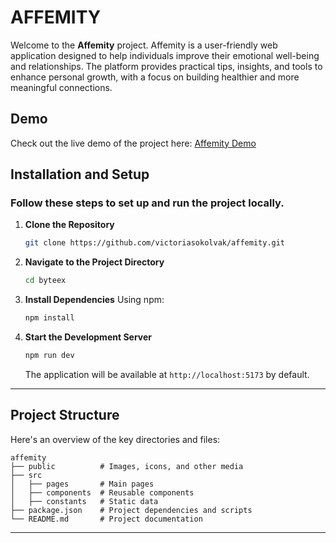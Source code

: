 # AFFEMITY

Welcome to the **Affemity** project. Affemity is a user-friendly web application designed to help individuals improve their emotional well-being and relationships. The platform provides practical tips, insights, and tools to enhance personal growth, with a focus on building healthier and more meaningful connections.

##  Demo
Check out the live demo of the project here: [Affemity Demo](https://victoriasokolvak.github.io/affemity/)


##  Installation and Setup
### Follow these steps to set up and run the project locally.

1. **Clone the Repository**
   ```bash
   git clone https://github.com/victoriasokolvak/affemity.git
   ```

2. **Navigate to the Project Directory**
   ```bash
   cd byteex
   ```

3. **Install Dependencies**
   Using npm:
   ```bash
   npm install
   ```
 

4. **Start the Development Server**

   ```bash
   npm run dev
   ```


   The application will be available at `http://localhost:5173` by default.

---

##  Project Structure
Here's an overview of the key directories and files:

```
affemity
├── public          # Images, icons, and other media
├── src
│   ├── pages       # Main pages
│   ├── components  # Reusable components
│   ├── constants   # Static data
├── package.json    # Project dependencies and scripts
└── README.md       # Project documentation
```
---
